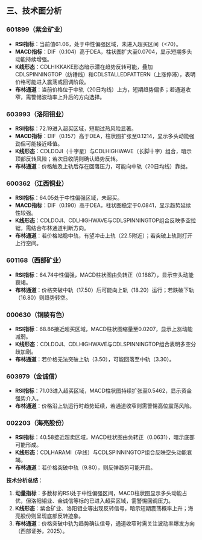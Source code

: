 

## 三、技术面分析  

### 601899（紫金矿业）  
- **RSI指标**：当前值61.06，处于中性偏强区域，未进入超买区间（<70）。  
- **MACD指标**：DIF（0.104）高于DEA，柱状图扩大至0.0704，显示短期多头动能持续增强。  
- **K线形态**：CDLHIKKAKE形态暗示潜在趋势反转可能，叠加CDLSPINNINGTOP（纺锤线）和CDLSTALLEDPATTERN（上涨停滞），表明价格可能进入震荡或回调阶段。  
- **布林通道**：当前价格位于中轨（20日均线）上方，短期趋势偏多；若通道收窄，需警惕波动率上升后的方向选择。  

### 603993（洛阳钼业）  
- **RSI指标**：72.19进入超买区域，短期过热风险显著。  
- **MACD指标**：DIF（0.157）高于DEA，柱状图扩张至0.1214，显示多头动能强劲但可能接近峰值。  
- **K线形态**：CDLDOJI（十字星）与CDLHIGHWAVE（长脚十字）组合，暗示顶部反转风险；若次日收阴则确认趋势反转。  
- **布林通道**：价格触及上轨后存在回落压力，可能向中轨（20日均线）靠拢。  

### 600362（江西铜业）  
- **RSI指标**：64.05处于中性偏强区域，未超买。  
- **MACD指标**：DIF（0.190）高于DEA，柱状图稳定于0.0841，显示趋势延续性较强。  
- **K线形态**：CDLDOJI、CDLHIGHWAVE与CDLSPINNINGTOP组合反映多空拉锯，需结合布林通道判断方向。  
- **布林通道**：若价格站稳中轨，有望冲击上轨（22.5附近）；若突破上轨则打开上行空间。  

### 601168（西部矿业）  
- **RSI指标**：64.74中性偏强，MACD柱状图由负转正（0.1887），显示空头动能衰竭。  
- **布林通道**：价格突破中轨（17.50）后可能向上轨（18.20）运行；若跌破下轨（16.80）则趋势转空。  

### 000630（铜陵有色）  
- **RSI指标**：68.86接近超买区域，MACD柱状图缩量至0.0207，显示上涨动能减弱。  
- **K线形态**：CDLDOJI、CDLHIGHWAVE与CDLSPINNINGTOP组合表明多空分歧加剧。  
- **布林通道**：若价格无法突破上轨（3.50），可能回落至中轨（3.30）。  

### 603979（金诚信）  
- **RSI指标**：71.03进入超买区域，MACD柱状图持续扩张至0.5462，显示资金强势介入。  
- **布林通道**：价格沿上轨运行时趋势延续，若通道收窄则需警惕高位震荡风险。  

### 002203（海亮股份）  
- **RSI指标**：40.58接近超卖区域，MACD柱状图由负转正（0.0631），暗示底部可能形成。  
- **K线形态**：CDLHARAMI（孕线）与CDLSPINNINGTOP组合反映空头动能衰竭。  
- **布林通道**：若价格突破中轨（9.80），则反弹趋势可能开启。  

**技术分析总结**：  
1. **动量指标**：多数标的RSI处于中性偏强区间，MACD柱状图显示多头动能占优，但洛阳钼业、金诚信等标的已进入超买区域，需警惕回调压力。  
2. **K线形态**：紫金矿业、洛阳钼业等出现反转信号，暗示短期震荡概率上升；海亮股份则呈现底部反转迹象。  
3. **布林通道**：价格突破中轨为趋势确认信号，通道收窄时需关注波动率爆发方向（西部证券，2025）。